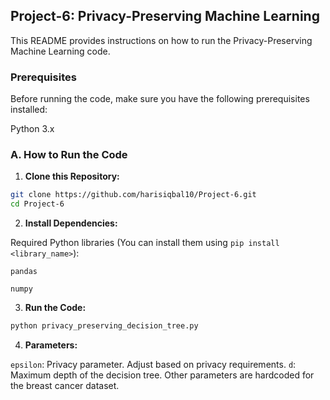 ## Project-6: Privacy-Preserving Machine Learning

This README provides instructions on how to run the Privacy-Preserving Machine Learning code. 

### Prerequisites

Before running the code, make sure you have the following prerequisites installed:

Python 3.x

### A. How to Run the Code

1. **Clone this Repository:**

```bash
git clone https://github.com/harisiqbal10/Project-6.git
cd Project-6
```

2. **Install Dependencies:**

Required Python libraries (You can install them using `pip install <library_name>`):

`pandas`

`numpy`

3. **Run the Code:**

```bash
python privacy_preserving_decision_tree.py
```

4. **Parameters:**

`epsilon`: Privacy parameter. Adjust based on privacy requirements.
`d`: Maximum depth of the decision tree.
Other parameters are hardcoded for the breast cancer dataset.
